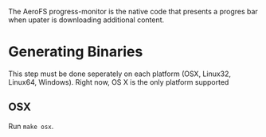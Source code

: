 The AeroFS progress-monitor is the native code that presents a progres bar
when upater is downloading additional content.

# Generating Binaries

This step must be done seperately on each platform (OSX, Linux32, Linux64,
Windows). Right now, OS X is the only platform supported

## OSX

Run `make osx`.
